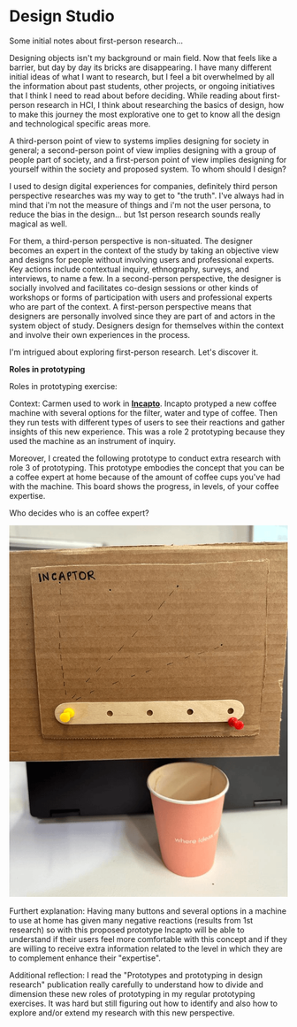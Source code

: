 # Design Studio

Some initial notes about first-person research...

Designing objects isn't my background or main field. Now that feels like a barrier, but day by day its bricks are disappearing. I have many different initial ideas of what I want to research, but I feel a bit overwhelmed by all the information about past students, other projects, or ongoing initiatives that I think I need to read about before deciding. While reading about first-person research in HCI, I think about researching the basics of design, how to make this journey the most explorative one to get to know all the design and technological specific areas more.

A third-person point of view to systems implies designing for society in general; a second-person point of view implies designing with a group of people part of society, and a first-person point of view implies designing for yourself within the society and proposed system. To whom should I design?

I used to design digital experiences for companies, definitely third person perspective researches was my way to get to "the truth". I've always had in mind that i'm not the measure of things and i'm not the user persona, to reduce the bias in the design... but 1st person research sounds really magical as well. 

For them, a third-person perspective is non-situated. The designer becomes an expert in the context of the study by taking an objective view and designs for people without involving users and professional experts. Key actions include contextual inquiry, ethnography, surveys, and interviews, to name a few.
 In a second-person perspective, the designer is socially involved and facilitates co-design sessions or other kinds of workshops or forms of participation with users and professional experts who are part of the context. 
 A first-person perspective means that designers are personally involved since they are part of and actors in the system object of study. Designers design for themselves within the context and involve their own experiences in the process. 

I'm intrigued about exploring first-person research. Let's discover it. 

**Roles in prototyping**

Roles in prototyping exercise: 

Context: Carmen used to work in **[Incapto](https://incapto.com/?utm_term=incapto%20coffee&utm_campaign=%5BES%5D%20-%20BRAND%20-%20OK&utm_source=adwords&utm_medium=ppc&hsa_acc=3301245231&hsa_cam=20333415320&hsa_grp=150113872719&hsa_ad=664449375970&hsa_src=g&hsa_tgt=kwd-931450959115&hsa_kw=incapto%20coffee&hsa_mt=e&hsa_net=adwords&hsa_ver=3&gclid=CjwKCAjwp8OpBhAFEiwAG7NaEvRY9zEra_wF2MrcB8SFeBBdFup1Mkwc2xGWC-dOYauhzTOLUKURGhoC8DAQAvD_BwE)**. Incapto protyped a new coffee machine with several options for the filter, water and type of coffee. Then they run tests with different types of users to see their reactions and gather insights of this new experience. This was a role 2 prototyping because they used the machine as an instrument of inquiry.


Moreover, I created the following prototype to conduct extra research with role 3 of prototyping. This prototype embodies the concept that you can be a coffee expert at home because of the amount of coffee cups you've had with the machine. This board shows the progress, in levels, of your coffee expertise. 

Who decides who is an coffee expert?

![Gif that shows prototype](<../images/gifs/gifmaker_me (3).gif>)

Furthert explanation: Having many buttons and several options in a machine to use at home has given many negative reactions (results from 1st research) so with this proposed prototype Incapto will be able to understand if their users feel more comfortable with this concept and if they are willing to receive extra information related to the level in which they are to complement enhance their "expertise". 

Additional reflection: 
I read the "Prototypes and prototyping in design research" publication really carefully to understand how to divide and dimension these new roles of prototyping in my regular prototyping exercises. It was hard but still figuring out how to identify and also how to explore and/or extend my research with this new perspective. 



